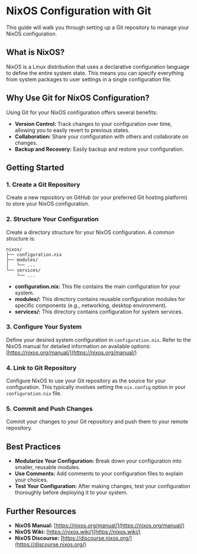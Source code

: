 # NixOS Configuration with Git

This guide will walk you through setting up a Git repository to manage your NixOS configuration.

## What is NixOS?

NixOS is a Linux distribution that uses a declarative configuration language to define the entire system state. This means you can specify everything from system packages to user settings in a single configuration file.

## Why Use Git for NixOS Configuration?

Using Git for your NixOS configuration offers several benefits:

* **Version Control:** Track changes to your configuration over time, allowing you to easily revert to previous states.
* **Collaboration:** Share your configuration with others and collaborate on changes.
* **Backup and Recovery:** Easily backup and restore your configuration.

## Getting Started

### 1. Create a Git Repository

Create a new repository on GitHub (or your preferred Git hosting platform) to store your NixOS configuration.

### 2. Structure Your Configuration

Create a directory structure for your NixOS configuration. A common structure is:

```
nixos/
├── configuration.nix
├── modules/
│   └── ...
└── services/
    └── ...
```

* **configuration.nix:** This file contains the main configuration for your system.
* **modules/:** This directory contains reusable configuration modules for specific components (e.g., networking, desktop environment).
* **services/:** This directory contains configuration for system services.

### 3. Configure Your System

Define your desired system configuration in `configuration.nix`. Refer to the NixOS manual for detailed information on available options: [https://nixos.org/manual/](https://nixos.org/manual/)

### 4. Link to Git Repository

Configure NixOS to use your Git repository as the source for your configuration. This typically involves setting the `nix.config` option in your `configuration.nix` file.

### 5. Commit and Push Changes

Commit your changes to your Git repository and push them to your remote repository.

## Best Practices

* **Modularize Your Configuration:** Break down your configuration into smaller, reusable modules.
* **Use Comments:** Add comments to your configuration files to explain your choices.
* **Test Your Configuration:** After making changes, test your configuration thoroughly before deploying it to your system.

## Further Resources

* **NixOS Manual:** [https://nixos.org/manual/](https://nixos.org/manual/)
* **NixOS Wiki:** [https://nixos.wiki/](https://nixos.wiki/)
* **NixOS Discourse:** [https://discourse.nixos.org/](https://discourse.nixos.org/)